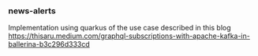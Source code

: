 ### news-alerts

Implementation using quarkus of the use case described in this blog https://thisaru.medium.com/graphql-subscriptions-with-apache-kafka-in-ballerina-b3c296d333cd